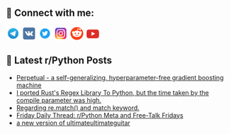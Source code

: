 ## 🔎 Connect with me:
[<img src="https://github.com/bullbesh/bullbesh/blob/main/images/Telegram.png" width="32" height="32" />](https://t.me/bullbesh)
[<img src="https://github.com/bullbesh/bullbesh/blob/main/images/VK.png" width="32" height="32" />](https://vk.com/bullbesh)
[<img src="https://github.com/bullbesh/bullbesh/blob/main/images/Twitter.png" width="32" height="32" />](https://twitter.com/bullbesh1)
[<img src="https://github.com/bullbesh/bullbesh/blob/main/images/Instagram.png" width="32" height="32" />](https://www.instagram.com/bullbesh)
[<img src="https://github.com/bullbesh/bullbesh/blob/main/images/Reddit.png" width="32" height="32" />](https://www.reddit.com/user/bullbesh)
[<img src="https://github.com/bullbesh/bullbesh/blob/main/images/YouTube.png" width="32" height="32" />](https://www.youtube.com/channel/UCtfjRs6uzgq5mfm8S06WTcg)

## 📕 Latest r/Python Posts
<!-- BLOG-POST-LIST:START -->
- [Perpetual - a self-generalizing, hyperparameter-free gradient boosting machine](https://www.reddit.com/r/Python/comments/1dfrpzk/perpetual_a_selfgeneralizing_hyperparameterfree/)
- [I ported Rust&#39;s Regex Library To Python, but the time taken by the compile parameter was high.](https://www.reddit.com/r/Python/comments/1dfl5ja/i_ported_rusts_regex_library_to_python_but_the/)
- [Regarding re.match&lpar;&rpar; and match keyword.](https://www.reddit.com/r/Python/comments/1dfk5mj/regarding_rematch_and_match_keyword/)
- [Friday Daily Thread: r/Python Meta and Free-Talk Fridays](https://www.reddit.com/r/Python/comments/1dfdinp/friday_daily_thread_rpython_meta_and_freetalk/)
- [a new version of ultimateultimateguitar](https://www.reddit.com/r/Python/comments/1df7w7f/a_new_version_of_ultimateultimateguitar/)
<!-- BLOG-POST-LIST:END -->

